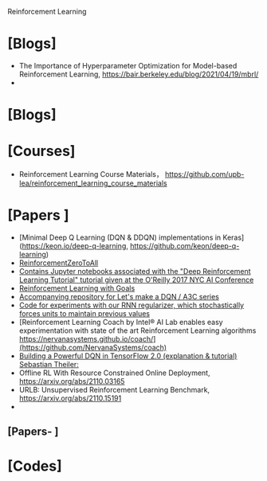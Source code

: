 Reinforcement Learning

# [Blogs]
+ The Importance of Hyperparameter Optimization for Model-based Reinforcement Learning, https://bair.berkeley.edu/blog/2021/04/19/mbrl/
+ 

# [Blogs]


# [Courses]
+ Reinforcement Learning Course Materials， https://github.com/upb-lea/reinforcement_learning_course_materials

# [Papers ]
+ [Minimal Deep Q Learning (DQN & DDQN) implementations in Keras](https://keon.io/deep-q-learning, https://github.com/keon/deep-q-learning)
+ [ReinforcementZeroToAll](https://github.com/hunkim/ReinforcementZeroToAll)
+ [Contains Jupyter notebooks associated with the "Deep Reinforcement Learning Tutorial" tutorial given at the O'Reilly 2017 NYC AI Conference](https://github.com/awjuliani/oreilly-rl-tutorial) 
+ [Reinforcement Learning with Goals](https://github.com/awjuliani/dfp)
+ [Accompanying repository for Let's make a DQN / A3C series](https://github.com/jaara/AI-blog)
+ [Code for experiments with our RNN regularizer, which stochastically forces units to maintain previous values](https://github.com/teganmaharaj/zoneout)
+ [Reinforcement Learning Coach by Intel® AI Lab enables easy experimentation with state of the art Reinforcement Learning algorithms https://nervanasystems.github.io/coach/](https://github.com/NervanaSystems/coach)
+ [Building a Powerful DQN in TensorFlow 2.0 (explanation & tutorial) Sebastian Theiler:](https://medium.com/analytics-vidhya/building-a-powerful-dqn-in-tensorflow-2-0-explanation-tutorial-d48ea8f3177a)
+ Offline RL With Resource Constrained Online Deployment, https://arxiv.org/abs/2110.03165
+ URLB: Unsupervised Reinforcement Learning Benchmark, https://arxiv.org/abs/2110.15191
+ 


## [Papers- ]


# [Codes]


